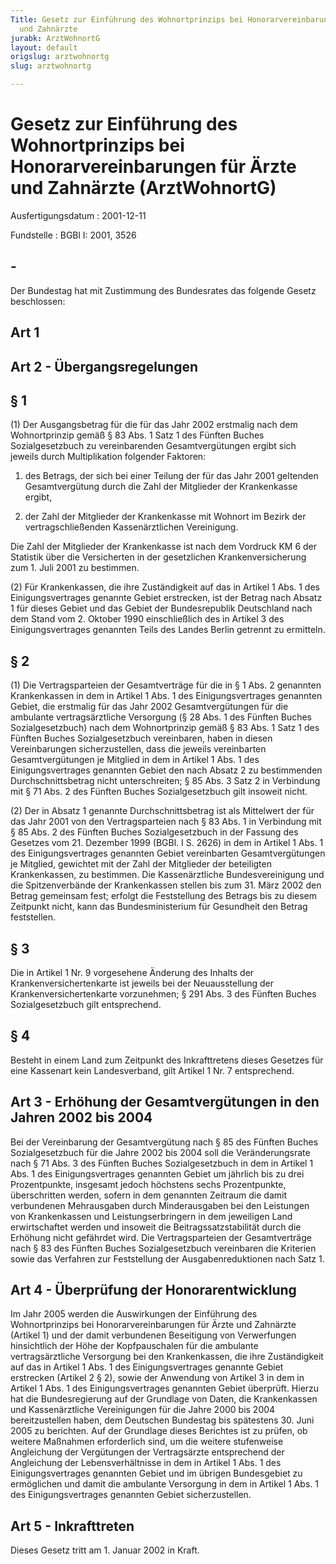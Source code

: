 ```yaml
---
Title: Gesetz zur Einführung des Wohnortprinzips bei Honorarvereinbarungen für Ärzte
  und Zahnärzte
jurabk: ArztWohnortG
layout: default
origslug: arztwohnortg
slug: arztwohnortg

---
```


# Gesetz zur Einführung des Wohnortprinzips bei Honorarvereinbarungen für Ärzte und Zahnärzte (ArztWohnortG)

Ausfertigungsdatum
:   2001-12-11

Fundstelle
:   BGBl I: 2001, 3526

## -

Der Bundestag hat mit Zustimmung des Bundesrates das folgende Gesetz
beschlossen:

## Art 1

## Art 2 - Übergangsregelungen

## § 1

(1) Der Ausgangsbetrag für die für das Jahr 2002 erstmalig nach dem
Wohnortprinzip gemäß § 83 Abs. 1 Satz 1 des Fünften Buches
Sozialgesetzbuch zu vereinbarenden Gesamtvergütungen ergibt sich
jeweils durch Multiplikation folgender Faktoren:

1.  des Betrags, der sich bei einer Teilung der für das Jahr 2001
    geltenden Gesamtvergütung durch die Zahl der Mitglieder der
    Krankenkasse ergibt,


2.  der Zahl der Mitglieder der Krankenkasse mit Wohnort im Bezirk der
    vertragschließenden Kassenärztlichen Vereinigung.



Die Zahl der Mitglieder der Krankenkasse ist nach dem Vordruck KM 6
der Statistik über die Versicherten in der gesetzlichen
Krankenversicherung zum 1. Juli 2001 zu bestimmen.

(2) Für Krankenkassen, die ihre Zuständigkeit auf das in Artikel 1
Abs. 1 des Einigungsvertrages genannte Gebiet erstrecken, ist der
Betrag nach Absatz 1 für dieses Gebiet und das Gebiet der
Bundesrepublik Deutschland nach dem Stand vom 2. Oktober 1990
einschließlich des in Artikel 3 des Einigungsvertrages genannten Teils
des Landes Berlin getrennt zu ermitteln.

## § 2

(1) Die Vertragsparteien der Gesamtverträge für die in § 1 Abs. 2
genannten Krankenkassen in dem in Artikel 1 Abs. 1 des
Einigungsvertrages genannten Gebiet, die erstmalig für das Jahr 2002
Gesamtvergütungen für die ambulante vertragsärztliche Versorgung (§ 28
Abs. 1 des Fünften Buches Sozialgesetzbuch) nach dem Wohnortprinzip
gemäß § 83 Abs. 1 Satz 1 des Fünften Buches Sozialgesetzbuch
vereinbaren, haben in diesen Vereinbarungen sicherzustellen, dass die
jeweils vereinbarten Gesamtvergütungen je Mitglied in dem in Artikel 1
Abs. 1 des Einigungsvertrages genannten Gebiet den nach Absatz 2 zu
bestimmenden Durchschnittsbetrag nicht unterschreiten; § 85 Abs. 3
Satz 2 in Verbindung mit § 71 Abs. 2 des Fünften Buches
Sozialgesetzbuch gilt insoweit nicht.

(2) Der in Absatz 1 genannte Durchschnittsbetrag ist als Mittelwert
der für das Jahr 2001 von den Vertragsparteien nach § 83 Abs. 1 in
Verbindung mit § 85 Abs. 2 des Fünften Buches Sozialgesetzbuch in der
Fassung des Gesetzes vom 21. Dezember 1999 (BGBl. I S. 2626) in dem in
Artikel 1 Abs. 1 des Einigungsvertrages genannten Gebiet vereinbarten
Gesamtvergütungen je Mitglied, gewichtet mit der Zahl der Mitglieder
der beteiligten Krankenkassen, zu bestimmen. Die Kassenärztliche
Bundesvereinigung und die Spitzenverbände der Krankenkassen stellen
bis zum 31. März 2002 den Betrag gemeinsam fest; erfolgt die
Feststellung des Betrags bis zu diesem Zeitpunkt nicht, kann das
Bundesministerium für Gesundheit den Betrag feststellen.

## § 3

Die in Artikel 1 Nr. 9 vorgesehene Änderung des Inhalts der
Krankenversichertenkarte ist jeweils bei der Neuausstellung der
Krankenversichertenkarte vorzunehmen; § 291 Abs. 3 des Fünften Buches
Sozialgesetzbuch gilt entsprechend.

## § 4

Besteht in einem Land zum Zeitpunkt des Inkrafttretens dieses Gesetzes
für eine Kassenart kein Landesverband, gilt Artikel 1 Nr. 7
entsprechend.

## Art 3 - Erhöhung der Gesamtvergütungen in den Jahren 2002 bis 2004

Bei der Vereinbarung der Gesamtvergütung nach § 85 des Fünften Buches
Sozialgesetzbuch für die Jahre 2002 bis 2004 soll die Veränderungsrate
nach § 71 Abs. 3 des Fünften Buches Sozialgesetzbuch in dem in Artikel
1 Abs. 1 des Einigungsvertrages genannten Gebiet um jährlich bis zu
drei Prozentpunkte, insgesamt jedoch höchstens sechs Prozentpunkte,
überschritten werden, sofern in dem genannten Zeitraum die damit
verbundenen Mehrausgaben durch Minderausgaben bei den Leistungen von
Krankenkassen und Leistungserbringern in dem jeweiligen Land
erwirtschaftet werden und insoweit die Beitragssatzstabilität durch
die Erhöhung nicht gefährdet wird. Die Vertragsparteien der
Gesamtverträge nach § 83 des Fünften Buches Sozialgesetzbuch
vereinbaren die Kriterien sowie das Verfahren zur Feststellung der
Ausgabenreduktionen nach Satz 1.

## Art 4 - Überprüfung der Honorarentwicklung

Im Jahr 2005 werden die Auswirkungen der Einführung des
Wohnortprinzips bei Honorarvereinbarungen für Ärzte und Zahnärzte
(Artikel 1) und der damit verbundenen Beseitigung von Verwerfungen
hinsichtlich der Höhe der Kopfpauschalen für die ambulante
vertragsärztliche Versorgung bei den Krankenkassen, die ihre
Zuständigkeit auf das in Artikel 1 Abs. 1 des Einigungsvertrages
genannte Gebiet erstrecken (Artikel 2 § 2), sowie der Anwendung von
Artikel 3 in dem in Artikel 1 Abs. 1 des Einigungsvertrages genannten
Gebiet überprüft. Hierzu hat die Bundesregierung auf der Grundlage von
Daten, die Krankenkassen und Kassenärztliche Vereinigungen für die
Jahre 2000 bis 2004 bereitzustellen haben, dem Deutschen Bundestag bis
spätestens 30. Juni 2005 zu berichten. Auf der Grundlage dieses
Berichtes ist zu prüfen, ob weitere Maßnahmen erforderlich sind, um
die weitere stufenweise Angleichung der Vergütungen der Vertragsärzte
entsprechend der Angleichung der Lebensverhältnisse in dem in Artikel
1 Abs. 1 des Einigungsvertrages genannten Gebiet und im übrigen
Bundesgebiet zu ermöglichen und damit die ambulante Versorgung in dem
in Artikel 1 Abs. 1 des Einigungsvertrages genannten Gebiet
sicherzustellen.

## Art 5 - Inkrafttreten

Dieses Gesetz tritt am 1. Januar 2002 in Kraft.

